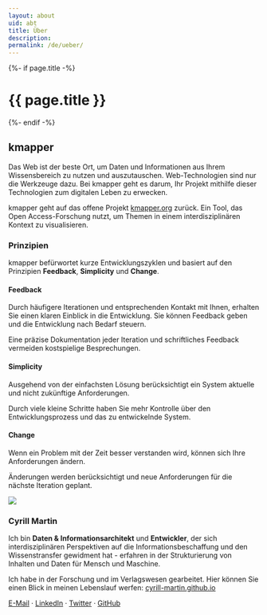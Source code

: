 ```yaml
---
layout: about
uid: abt
title: Über
description: 
permalink: /de/ueber/
---
```


<div>
	{%- if page.title -%}
		<!-- Show page title -->
    	<h1>{{ page.title }}</h1>
  	{%- endif -%}
	<h2>kmapper</h2>
	<p>
		Das Web ist der beste Ort, um Daten und Informationen aus Ihrem Wissensbereich zu nutzen und auszutauschen. Web-Technologien sind nur die Werkzeuge dazu. Bei kmapper geht es darum, Ihr Projekt mithilfe dieser Technologien zum digitalen Leben zu erwecken.
	</p>
	<p>
		kmapper geht auf das offene Projekt <a href="https://www.kmapper.com" target="_blank">kmapper.org</a> zurück. Ein Tool, das Open Access-Forschung nutzt, um Themen in einem interdisziplinären Kontext zu visualisieren. 
	</p>
	<h3>Prinzipien</h3> 
	<p>
		kmapper befürwortet kurze Entwicklungszyklen und basiert auf den Prinzipien <b>Feedback</b>, <b>Simplicity</b> und <b>Change</b>.
	</p>
	<div class="row">
		<div class="col-4 principle">
			<h4>Feedback</h4>
			<p>
				Durch häufigere Iterationen und entsprechenden Kontakt mit Ihnen, erhalten Sie einen klaren Einblick in die Entwicklung. Sie können Feedback geben und die Entwicklung nach Bedarf steuern. 
			</p>
			<p>
				Eine präzise Dokumentation jeder Iteration und schriftliches Feedback vermeiden kostspielige Besprechungen. 
			</p> 
		</div>
		<div class="col-4 principle">
			<h4>Simplicity</h4>
			<p>
				Ausgehend von der einfachsten Lösung berücksichtigt ein System aktuelle und nicht zukünftige Anforderungen.
			</p>
			<p>
				Durch viele kleine Schritte haben Sie mehr Kontrolle über den Entwicklungsprozess und das zu entwickelnde System.
			</p>
		</div>
		<div class="col-4 principle">
			<h4>Change</h4>
			<p>
				Wenn ein Problem mit der Zeit besser verstanden wird, können sich Ihre Anforderungen ändern.
			</p>
			<p>
				Änderungen werden berücksichtigt und neue Anforderungen für die nächste Iteration geplant.
			</p>
		</div>
	</div>
</div>
<div>
	<!-- <h2>Leute</h2> -->
	<div class="row">
		<div class="col-3">
			<img class="team-member" src="{{ "/assets/images/people/cyrill.png" | relative_url }}">
		</div>
		<div class="col-9">
			  <h3>Cyrill Martin</h3> 
			<p>
				Ich bin <b>Daten & Informationsarchitekt</b> und <b>Entwickler</b>, der sich interdisziplinären Perspektiven auf die Informationsbeschaffung und den Wissenstransfer gewidment hat - erfahren in der Strukturierung von Inhalten und Daten für Mensch und Maschine. 
			</p>
			<p>
				Ich habe in der Forschung und im Verlagswesen gearbeitet. Hier können Sie einen Blick in meinen Lebenslauf werfen: <a href="https://cyrill-martin.github.io/" target="_blank">cyrill-martin.github.io</a>
			</p>
			<p>
				<a href="mailto:cyrill.martin@hey.com">E-Mail</a> &#183; 
				<a href="https://www.linkedin.com/in/cyrill-martin-b7177a12b/" target="_blank">LinkedIn</a> &#183; 
				<a href="https://twitter.com/cyrill_martin/" target="_blank">Twitter</a> &#183; 
				<a href="https://github.com/cyrill-martin/" target="_blank">GitHub</a>
			</p>
		</div>
	</div>
</div>

<!-- ## Jobs

Looking for Full Stack Web Developer partner with DevOps interest! Leap of Faith! -->